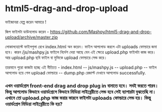 html5-drag-and-drop-upload
==========================

ভাইজানরা হেল্প করেন আমারে ! 

জিপ ফাইলটা ডাউনলোড করেন - https://github.com/Mashpy/html5-drag-and-drop-upload/archive/master.zip

লোকালহোস্টে ফাইলগুলা রেখে index.html অন করেন। ফাইল আপলোড করলে এটা uploads ফোল্ডারে জমা হবে। কারন /js/mashpy.js ফাইলে নির্দেশ দেয়া আছে যেন এই ক্ষেত্রে upload.php ফাইলটা কাজ করে। আর upload.php ছবি ফাইল বা মুভিকে upload ফোল্ডারে সেন্ড করে।

তারমানে পুরো কাজটা হচ্ছে এই নীতিতে -
index.html -- js/mashpy.js -- upload.php -- ফাইল আপলোড হয়ে গেল upload ফোল্ডারে -- dump.php রেজাল্ট দেখাবে আপলোড successfully. 
 
### এখন ওয়ার্ডপ্রেস front-end drag and drop plug in বানাতে হবে। সবই করতে পারব। কিন্তু আপলোড কিভাবে ওয়ার্ডপ্রেসে কিভাবে মিডিয়া লাইব্রেরীতে সেন্ড হবে সেই ব্যাপারটা বুঝতেছি না। এখানে তো upload.php কাজ করার কারনে ফাইলটা uploads ফোল্ডারে সেন্ড হয়। কিন্তু ওয়ার্ডপ্রেস মিডিয়া লাইব্রেরীতে কি হয়?
